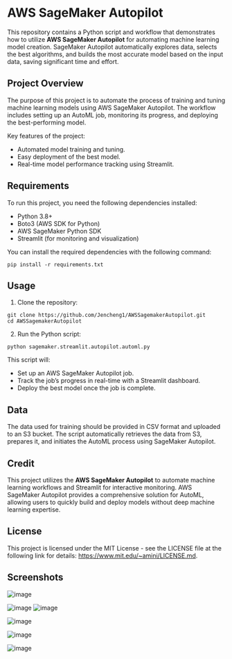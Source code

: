 # AWS SageMaker Autopilot

This repository contains a Python script and workflow that demonstrates how to utilize **AWS SageMaker Autopilot** for automating machine learning model creation. SageMaker Autopilot automatically explores data, selects the best algorithms, and builds the most accurate model based on the input data, saving significant time and effort.

## Project Overview

The purpose of this project is to automate the process of training and tuning machine learning models using AWS SageMaker Autopilot. The workflow includes setting up an AutoML job, monitoring its progress, and deploying the best-performing model. 

Key features of the project:
- Automated model training and tuning.
- Easy deployment of the best model.
- Real-time model performance tracking using Streamlit.

## Requirements

To run this project, you need the following dependencies installed:

- Python 3.8+
- Boto3 (AWS SDK for Python)
- AWS SageMaker Python SDK
- Streamlit (for monitoring and visualization)

You can install the required dependencies with the following command:

```
pip install -r requirements.txt
```

## Usage

1. Clone the repository:

```
git clone https://github.com/Jencheng1/AWSSagemakerAutopilot.git
cd AWSSagemakerAutopilot
```

2. Run the Python script:

```
python sagemaker.streamlit.autopilot.automl.py
```

This script will:
- Set up an AWS SageMaker Autopilot job.
- Track the job’s progress in real-time with a Streamlit dashboard.
- Deploy the best model once the job is complete.

## Data

The data used for training should be provided in CSV format and uploaded to an S3 bucket. The script automatically retrieves the data from S3, prepares it, and initiates the AutoML process using SageMaker Autopilot.

## Credit

This project utilizes the **AWS SageMaker Autopilot** to automate machine learning workflows and Streamlit for interactive monitoring. AWS SageMaker Autopilot provides a comprehensive solution for AutoML, allowing users to quickly build and deploy models without deep machine learning expertise.

## License

This project is licensed under the MIT License - see the LICENSE file at the following link for details: https://www.mit.edu/~amini/LICENSE.md.

## Screenshots

![image](https://github.com/user-attachments/assets/c1a2b199-74b5-402c-a75a-d3b31e318293)

![image](https://github.com/user-attachments/assets/32f8f2a4-786c-44fe-9d0b-39f559c6f3ba)
![image](https://github.com/user-attachments/assets/1ed740da-78eb-46b4-814b-4a46a046d610)


![image](https://github.com/user-attachments/assets/ca70ed13-436a-44dd-baa1-da1575459f8b)


![image](https://github.com/user-attachments/assets/ab8325ed-0a23-4de4-8ed5-a2256b133c4e)

![image](https://github.com/user-attachments/assets/cb67e8bf-d170-419a-bc68-13efd30439ae)




